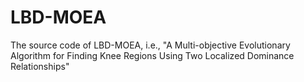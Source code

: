 # LBD-MOEA
The source code of LBD-MOEA, i.e.,  "A Multi-objective Evolutionary Algorithm for Finding Knee Regions Using Two Localized Dominance Relationships"
